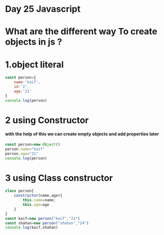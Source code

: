 # Day 25 Javascript 
# What are the different way To create objects in js ?
# 1.object literal
```jsx
const person={
    name:'kaif',
    id:'2',
    age:'21'
}
console.log(person)

```
# 2 using Constructor 
#### with the help of this we can create  empty objects and add properties later
```jsx
const person=new Object()
person.name="kaif"
person.age="21"
console.log(person)
```
# 3  using Class constructor
```jsx
class person{
    constructor(name,age){
        this.name=name;
        this.age=age
    }
}
const kaif=new person("kaif","21")
const shahan=new person("shahan","24")
console.log(kaif,shahan)
```
